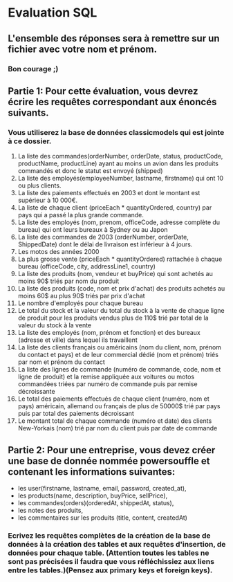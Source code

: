 # Evaluation SQL
## L'ensemble des réponses sera à remettre sur un fichier avec votre nom et prénom.
### Bon courage ;)

## Partie 1: Pour cette évaluation, vous devrez écrire les requêtes correspondant aux énoncés suivants.
### Vous utiliserez la base de données classicmodels qui est jointe à ce dossier.

1. La liste des commandes(orderNumber, orderDate, status, productCode, productName, productLine) ayant au moins un avion dans les produits commandés et donc le statut est envoyé (shipped)
2. La liste des employés(employeeNumber, lastname, firstname) qui ont 10 ou plus clients.
3. La liste des paiements effectués en 2003 et dont le montant est supérieur à 10 000€.
4. La liste de chaque client (priceEach * quantityOrdered, country) par pays qui a passé la plus grande commande.
5. La liste des employés (nom, prenom, officeCode, adresse complète du bureau) qui ont leurs bureaux à Sydney ou au Japon
6. La liste des commandes de 2003 (orderNumber, orderDate, ShippedDate) dont le délai de livraison est inférieur à 4 jours.
7. Les motos des années 2000
8. La plus grosse vente (priceEach * quantityOrdered) rattachée à chaque bureau (officeCode, city, addressLine1, country)
9. La liste des produits (nom, vendeur et buyPrice) qui sont achetés au moins 90$ triés par nom du produit
10. La liste des produits (code, nom et prix d'achat) des produits achetés au moins 60$ au plus 90$ triés par prix d'achat
11. Le nombre d'employés pour chaque bureau
12. Le total du stock et la valeur du total du stock à la vente de chaque ligne de produit pour les produits vendus plus de 110$ trié par total de la valeur du stock à la vente
13. La liste des employés (nom, prénom et fonction) et des bureaux (adresse et ville) dans lequel ils travaillent
14. La liste des clients français ou américains (nom du client, nom, prénom du contact et pays) et de leur commercial dédié (nom et prénom) triés par nom et prénom du contact
15. La liste des lignes de commande (numéro de commande, code, nom et ligne de produit) et la remise appliquée aux voitures ou motos commandées triées par numéro de commande puis par remise décroissante
16. Le total des paiements effectués de chaque client (numéro, nom et pays) américain, allemand ou français de plus de 50000$ trié par pays puis par total des paiements décroissant
17. Le montant total de chaque commande (numéro et date) des clients New-Yorkais (nom) trié par nom du client puis par date de commande

## Partie 2: Pour une entreprise, vous devez créer une base de donnée nommée powersouffle et contenant les informations suivantes:

- les user(firstname, lastname, email, password, created_at),
- les products(name, description, buyPrice, sellPrice),
- les commandes(orders)(orderedAt, shippedAt, status),
- les notes des produits,
- les commentaires sur les produits (title, content, createdAt)

### Ecrivez les requêtes complètes de la création de la base de données à la création des tables et aux requêtes d'insertion, de données pour chaque table. (Attention toutes les tables ne sont pas précisées il faudra que vous réfléchissiez aux liens entre les tables.)(Pensez aux primary keys et foreign keys).
